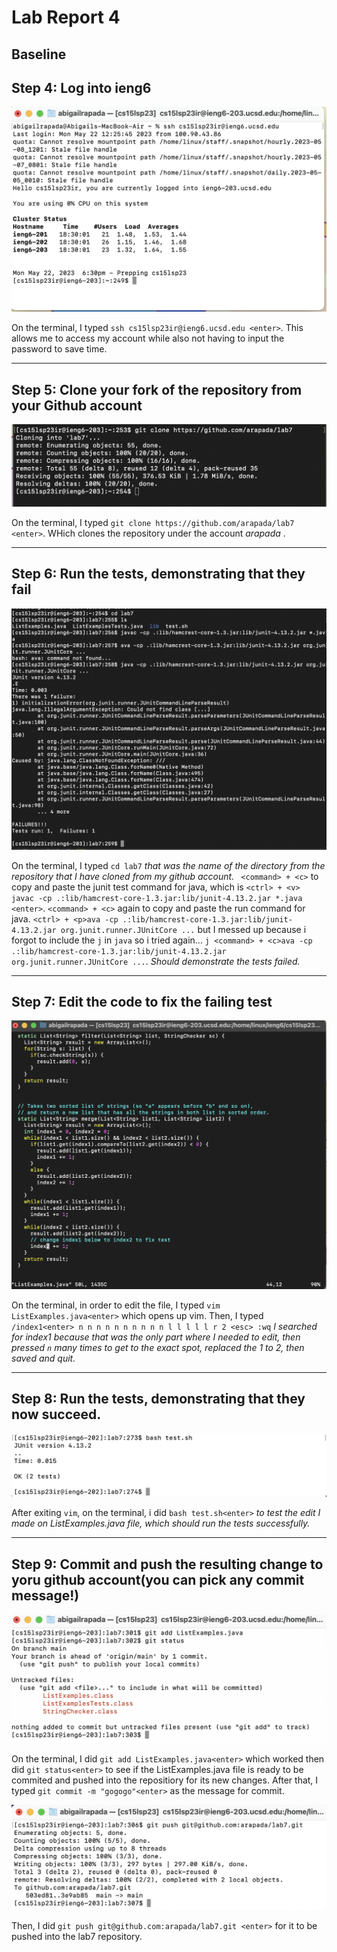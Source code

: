 # Lab Report 4
## Baseline
## Step 4: Log into ieng6

![Image](step4.png)

On the terminal, I typed `ssh cs15lsp23ir@ieng6.ucsd.edu <enter>`. This allows me to access my account while also not having to input the password to save time.

***

## Step 5: Clone your fork of the repository from your Github account

![Image](step5.png)

On the terminal, I typed `git clone https://github.com/arapada/lab7 <enter>`. WHich clones the repository under the account *arapada* .


***

## Step 6: Run the tests, demonstrating that they fail

![Image](step6.png)

On the terminal, I typed `cd lab7` *that was the name of the directory from the repository that I have cloned from my github account.* ` <command> + <c>` to copy and paste the junit test command for java, which is `<ctrl> + <v> javac -cp .:lib/hamcrest-core-1.3.jar:lib/junit-4.13.2.jar *.java <enter>`. `<command> + <c>` again to copy and paste the run command for java. `<ctrl> + <p>ava -cp .:lib/hamcrest-core-1.3.jar:lib/junit-4.13.2.jar org.junit.runner.JUnitCore ...` but I messed up because i forgot to include the `j` in `java` so i tried again... `j <command> + <c>ava -cp .:lib/hamcrest-core-1.3.jar:lib/junit-4.13.2.jar org.junit.runner.JUnitCore ...`. *Should demonstrate the tests failed.*

***

## Step 7: Edit the code to fix the failing test

![Image](step7.png)

On the terminal, in order to edit the file, I typed `vim ListExamples.java<enter>` which opens up vim. Then, I typed `/index1<enter> n n n n n n n n n n l l l l l r 2 <esc> :wq` *I searched for index1 because that was the only part where I needed to edit, then pressed `n` many times to get to the exact spot, replaced the 1 to 2, then saved and quit.*


***

## Step 8: Run the tests, demonstrating that they now succeed.

![Image](step8.png)

After exiting `vim`, on the terminal, i did `bash test.sh<enter>` *to test the edit I made on ListExamples.java file, which should run the tests successfully.*

***

## Step 9: Commit and push the resulting change to yoru github account(you can pick any commit message!)

![Image](step9.png)

On the terminal, I did `git add ListExamples.java<enter>` which worked then did `git status<enter>` to see if the ListExamples.java file is ready to be commited and pushed into the repositiory for its new changes. After that, I typed `git commit -m "gogogo"<enter>` as the message for commit.

![Image](step9pt2.png)

Then, I did `git push git@github.com:arapada/lab7.git <enter>` for it to be pushed into the lab7 repository.
